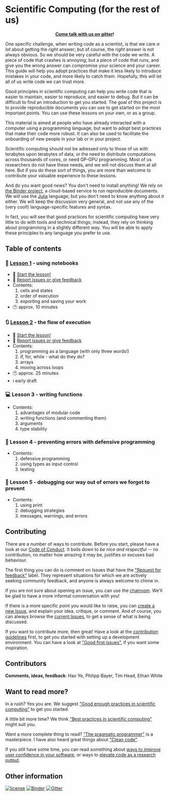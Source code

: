 # Scientific Computing (for the rest of us)

<p align="center">
    <b><a href="https://gitter.im/ScientificComputingForTheRestOfUs/Lobby" title="Chat room">Come talk with us on gitter</a>!</b>
</p>

One specific challenge, when writing code as a scientist, is that we care *a
lot* about getting the *right* answer; but of course, the *right* answer is not
always obvious. So we should be very careful with the code we write. A piece of
code that crashes is annoying; but a piece of code that runs, and give you the
wrong answer can compromise your science and your career. This guide will help
you adopt practices that make it less likely to introduce mistakes in your code,
and more likely to catch them. Hopefully, this will let all of us write code we
can trust more.

Good principles in scientific computing can help you write code that is easier
to maintain, easier to reproduce, and easier to debug. But it can be difficult
to find an introduction to get you started. The goal of this project is to
provide reproducible documents you can use to get started on the most important
points. You can use these lessons on your own, or as a group.

This material is aimed at people who have already interacted with a computer
using a programming language, but want to adopt best practices that make their
code more robust. It can also be used to facilitate the onboarding of new people
in your lab or in your project.

Scientific computing should not be adressed only to those of us with terabytes
upon terabytes of data, or the need to distribute computations across thousands
of cores, or need GP-GPU programming. Most of us researchers do not have these
needs, and we will not discuss them at all here. But if you do these sort of
things, you are more than welcome to contribute your valuable experience to
these lessons.

And do you want good news? You don't need to install anything! We rely on [the
Binder project][binder], a cloud-based service to run reproducible documents. We
will use the [Julia][jl] language; but you don't need to know anything about it
either. We will keep the discussion very general, and not use any of the (very
cool!) language-specific features and syntax.

In fact, you will see that good practices for scientific computing have very
little to do with tools and technical things; instead, they rely on thinking
about programming in a slightly different way. You will be able to apply these
principles to any language you prefer to use.

[binder]: https://beta.mybinder.org/
[jl]: http://julialang.org/

## Table of contents

### :notebook: [Lesson 1][l1binder] - using notebooks

- :checkered_flag: [Start the lesson!][l1binder]
- :triangular_flag_on_post: [Report issues or give feedback][l1issues]
- Contents:
    1. cells and states
    2. order of execution
    3. exporting and saving your work
- :clock1: approx. 10 minutes

### :arrows_clockwise: [Lesson 2][l2binder] - the flow of execution

- :checkered_flag: [Start the lesson!][l2binder]
- :triangular_flag_on_post: [Report issues or give feedback][l2issues]
- Contents:
    1. programming as a language (with only three words!)
    1. if, for, while - what do they do?
    1. arrays
    1. moving across loops
- :clock1: approx. 25 minutes
- :information_source: early draft

### :computer: Lesson 3 - writing functions

- Contents:
    1. advantages of modular code
    1. writing functions (and commenting them)
    1. arguments
    1. type stability

### :bug: Lesson 4 - preventing errors with defensive programming

- Contents:
    1. defensive programming
    1. using types as input control
    1. testing

### :hammer: Lesson 5 - debugging our way out of errors we forgot to prevent

- Contents:
    1. using print
    1. debugging strategies
    1. messages, warnings, and errors

[l1binder]: https://beta.mybinder.org/v2/gh/tpoisot/ScientificComputingForTheRestOfUs/master?filepath=lessons%2F01_introduction_to_notebooks.ipynb
[l2binder]: https://beta.mybinder.org/v2/gh/tpoisot/ScientificComputingForTheRestOfUs/master?filepath=lessons%2F02_flow_of_execution.ipynb

[l1issues]: https://github.com/tpoisot/ScientificComputingForTheRestOfUs/issues?q=is%3Aopen+is%3Aissue+label%3Alesson%3A1
[l2issues]: https://github.com/tpoisot/ScientificComputingForTheRestOfUs/issues?q=is%3Aopen+is%3Aissue+label%3Alesson%3A2
[l3issues]: https://github.com/tpoisot/ScientificComputingForTheRestOfUs/issues?q=is%3Aopen+is%3Aissue+label%3Alesson%3A3
[l4issues]: https://github.com/tpoisot/ScientificComputingForTheRestOfUs/issues?q=is%3Aopen+is%3Aissue+label%3Alesson%3A4
[l5issues]: https://github.com/tpoisot/ScientificComputingForTheRestOfUs/issues?q=is%3Aopen+is%3Aissue+label%3Alesson%3A5

## Contributing

There are a number of ways to contribute. Before you start, please have a look
at our [Code of Conduct][coc]. It boils down to *be nice and respectful* -- no
contribution, no matter how amazing it may be, justifies or excuses bad
behaviour.

[coc]: https://github.com/tpoisot/ScientificComputingForTheRestOfUs/blob/master/CODE_OF_CONDUCT.md

The first thing you can do is comment on Issues that have the ["Request for
feedback"][feedback] label. They represent situations for which we are actively
seeking community feedback, and anyone is always welcome to chime in.

[feedback]: https://github.com/tpoisot/ScientificComputingForTheRestOfUs/labels/request%20for%20feedback

If you are not sure about opening an issue, you can use the
[chatroom][gitterlink]. We'll be glad to have a more informal conversation with
you!

[gitterlink]: https://gitter.im/ScientificComputingForTheRestOfUs/Lobby

If there is a more specific point you would like to raise, you can [create a new
Issue][new_issue], and explain your idea, critique, or comment. And of course,
you can always browse the [current Issues][issues], to get a sense of what is
being discussed.

[new_issue]: https://github.com/tpoisot/ScientificComputingForTheRestOfUs/issues/new
[issues]: https://github.com/tpoisot/ScientificComputingForTheRestOfUs/issues

If you want to contribute more, then great! Have a look at the [contribution
guidelines][cguid] first, to get you started with setting up a development
environment. You can have a look at ["Good first issues"][first], if you want
some inspiration.

[cguid]: https://github.com/tpoisot/ScientificComputingForTheRestOfUs/blob/master/CONTRIBUTING.md
[first]: https://github.com/tpoisot/ScientificComputingForTheRestOfUs/labels/good%20first%20issue

## Contributors

**Comments, ideas, feedback**: Hao Ye, Philipp Bayer, Tim Head, Ethan White

## Want to read more?

In a rush? Yes you are. We suggest ["Good enough practices in scientific
computing"][goodenough] to get you started.

A little bit more time? We think ["Best practices in scientific
computing"][best] might suit you.

Want a more complete thing to read? ["The pragmatic programmer"][pragm] is a
masterpiece. I have also heard great things about ["Clean code"][cleanc].

If you still have some time, you can read something about [ways to improve user confidence
in your software][userconf], or ways to [elevate code as a research output][elevate].

[userconf]: https://queens.scholarsportal.info/ojs-archive/index.php/IEE/article/download/5644/5463
[elevate]: http://www.cell.com/trends/ecology-evolution/abstract/S0169-5347(15)00290-6

[goodenough]: http://journals.plos.org/ploscompbiol/article?id=10.1371/journal.pcbi.1005510
[best]: http://journals.plos.org/plosbiology/article?id=10.1371/journal.pbio.1001745
[pragm]: https://www.amazon.ca/Pragmatic-Programmer-Journeyman-Master/dp/020161622X/ref=as_li_ss_tl?ie=UTF8&linkCode=sl1&tag=&linkId=0ff8cca36522d8539b26e536778bbb5e
[cleanc]: https://www.amazon.ca/Clean-Code-Handbook-Software-Craftsmanship/dp/0132350882

## Other information

[![license](https://img.shields.io/github/license/tpoisot/ScientificComputingForTheRestOfUs.svg?style=flat-square)]()
[![Binder](https://img.shields.io/badge/launch-binder-ff69b4.svg?style=flat-square)](https://beta.mybinder.org/v2/gh/tpoisot/ScientificComputingForTheRestOfUs/master?filepath=lessons)
[![Gitter](https://img.shields.io/gitter/room/ScientificComputingForTheRestOfUs/Lobby.svg?style=flat-square)](https://gitter.im/ScientificComputingForTheRestOfUs/Lobby)
